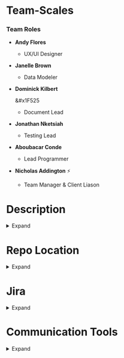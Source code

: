 # Team-Scales

### Team Roles

* **Andy Flores** 
  * UX/UI Designer

* **Janelle Brown**
  * Data Modeler 

* **Dominick Kilbert** <p>&#x1F525</p>
  * Document Lead 

* **Jonathan Nketsiah**
  * Testing Lead 

* **Aboubacar Conde**
  * Lead Programmer 

* **Nicholas Addington** :zap:
  * Team Manager & Client Liason

# Description
<details><summary>Expand</summary>
Team Scales and Dr. Ramata team up to create an app to motivate people to meet their weight management goals.
The goal of this app should gain motivation from others with similar goals to encourage them to continue their goals.
</details>


# Repo Location
<details><summary>Expand</summary>
  https://github.com/dkilbert/Team-Scales
  </details>

# Jira
<details><summary>Expand</summary>
  https://jira.ggc.edu/projects/TS/summary
  </details>
  
  
# Communication Tools
<details><summary>Expand</summary>
  Microsoft Teams
  Discord
  </details>
  
  
